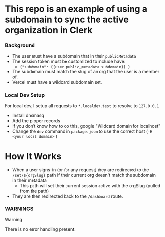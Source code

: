 
# This repo is an example of using a subdomain to sync the active organization in Clerk

### Background

- The user must have a subdomain that in their `publicMetadata`
- The session token must be customized to include have:
  - `{"subdomain": {{user.public_metadata.subdomain}} }`
- The subdomain must match the slug of an org that the user is a member of. 
- Vercel must have a wildcard subdomain set. 

### Local Dev Setup

For local dev, I setup all requests to `*.localdev.test` to resolve to `127.0.0.1`

- Install dnsmasq 
- Add the proper records
- If you don't know how to do this, google "Wildcard domain for localhost"
- Change the `dev` command in `package.json` to use the correct host (`-H <your local domain>` )

# How It Works
- When a user signs-in (or for any request) they are redirected to the `/set/${orgSlug}` path if their current org doesn't match the subdomain in their metadata
  - This path will set their current session active with the orgSlug (pulled from the path)
- They are then redirected back to the `/dashboard` route.


### WARNINGS

> [!WARNING] 
> There is no error handling present.